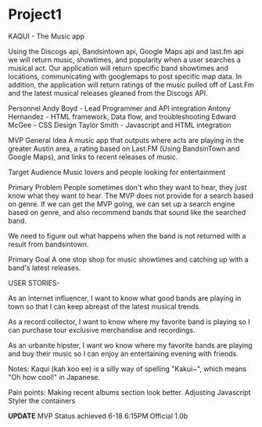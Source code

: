 # Project1
KAQUI - The Music app

Using the Discogs api, Bandsintown api, Google Maps api and last.fm api we will return music, showtimes, and popularity when a user searches a musical act. Our application will return specific band showtimes and locations, communicating with googlemaps to post specific map data. In addition, the application will return ratings of the music pulled off of Last.Fm and the latest musical releases gleaned from the Discogs API.

Personnel
Andy Boyd - Lead Programmer and API integration
Antony Hernandez - HTML framework, Data flow, and troubleshooting
Edward McGee - CSS Design
Taylor Smith - Javascript and HTML integration

MVP
General Idea
A music app that outputs where acts are playing in the greater Austin area, a rating based on Last.FM (Using BandsinTown and Google Maps), and links to recent releases of music. 

Target Audience
Music lovers and people looking for entertainment

Primary Problem
People sometimes don't who they want to hear, they just know what they want to hear. The MVP does not provide for a search based on genre. If we can get the MVP going, we can set up a search engine based on genre, and also recommend bands that sound like the searched band.

We need to figure out what happens when the band is not returned with a result from bandsintown.

Primary Goal
A one stop shop for music showtimes and catching up with a band's latest releases. 

USER STORIES-

As an internet influencer, I want to know what good bands are playing in town so that I can keep abreast of the latest musical trends.

As a record collector, I want to know where my favorite band is playing so I can purchase tour exclusive merchandise and recordings.

As an urbanite hipster, I want wo know where my favorite bands are playing and buy their music so I can enjoy an entertaining evening with friends.


Notes:
Kaqui (kah koo ee) is a silly way of spelling "Kakui~", which means "Oh how cool!" in Japanese.

Pain points:
Making recent albums section look better.
Adjusting Javascript 
Styler the containers

**UPDATE**
MVP Status achieved 6-18 6:15PM Official 1.0b
